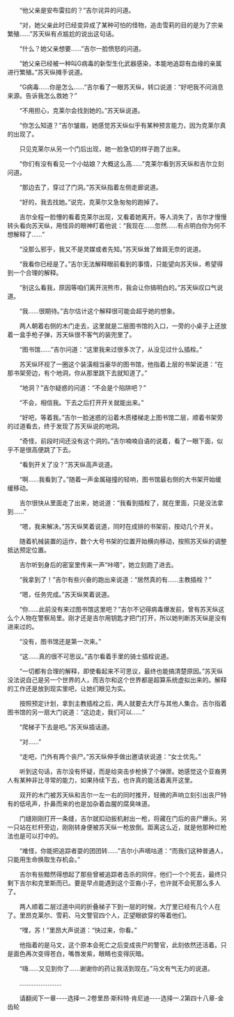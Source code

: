 <div class="read-content j_readContent" id="">
                <p>　　“他父亲是安布雷拉的？”吉尔诧异的问道。<p>　　“对，她父亲此时已经变异成了某种可怕的怪物，追击雪莉的目的是为了宗亲繁殖……”苏天纵有点尴尬的说出这句话。<p>　　“什么？她父亲想要……”吉尔一脸愤怒的问道。<p>　　“她父亲已经被一种叫G病毒的新型生化武器感染，本能地追踪有血缘的亲属进行繁殖。”苏天纵摊手说道。<p>　　“G病毒……你是怎么……”吉尔看了一眼苏天纵，转口说道：“好吧我不问消息来源。告诉我怎么救她？”<p>　　“不用担心，克莱尔会找到她的。”苏天纵说道。<p>　　“你怎么知道？”吉尔皱眉，她感觉苏天纵似乎有某种预言能力，因为克莱尔真的出现了。<p>　　只见克莱尔从另一个门后出现，她一脸急切的样子跑了出来。<p>　　“你们有没有看见一个小姑娘？大概这么高……”克莱尔看到苏天纵和吉尔立刻问道。<p>　　“那边去了，穿过了门洞。”苏天纵指着左侧走廊说道。<p>　　“好的，我去找她。”说完，克莱尔又急匆匆的跑掉了。<p>　　吉尔全程一脸懵的看着克莱尔出现，又看着她离开。等人消失了，吉尔才慢慢转头看向苏天纵，用怪异的眼神盯着他说：“我现在……忽然……有点明白你为何不想解释了……”<p>　　“没那么邪乎，我又不是灵媒或者先知。”苏天纵耸了耸肩无奈的说道。<p>　　“我看你已经是了。”吉尔无法解释眼前看到的事情，只能望向苏天纵，希望得到一个合理的解释。<p>　　“别这么看我，原因等咱们离开浣熊市，我会让你搞明白的。”苏天纵叹口气说道。<p>　　“我……很期待。”吉尔估计这个解释很可能会超乎她的想象。<p>　　两人朝着右侧的木门走去，这里就是二层图书馆的入口，一旁的小桌子上还放着一盒手枪子弹，苏天纵很不客气的装兜里了。<p>　　“图书馆……”吉尔问道：“这里我来过很多次了，从没见过什么插栓。”<p>　　苏天纵环视了一圈这个装潢相当豪华的图书馆，他指着上层的书架说道：“在那书架旁边，有个地洞，你从那里跳下去就知道了。”<p>　　“地洞？”吉尔疑惑的问道：“不会是个陷阱吧？”<p>　　“不会，相信我。下去之后打开开关就能出来。”<p>　　“好吧，等着我。”吉尔一脸迷惑的沿着木质楼梯走上图书馆二层，顺着书架旁的过道看去，终于发现了苏天纵说的地洞。<p>　　“奇怪，前段时间还没有这个洞的。”吉尔喃喃自语的说着，看了一眼下面，似乎不是很高便跳了下去。<p>　　“看到开关了没？”苏天纵高声说道。<p>　　“啊……我看到了。”随着一声金属碰撞的轻响，图书馆最右侧的大书架开始缓缓移动。<p>　　吉尔很快从里面走了出来，她说道：“我看到插栓了，就在里面，只是没法拿到……”<p>　　“嗯，我来解决。”苏天纵笑着说道，同时在成排的书架前，按动几个开关。<p>　　随着机械装置的运作，数个大号书架的位置开始横向移动，按照苏天纵的调整抵达预定位置。<p>　　吉尔听到身后的密室里传来一声“咔嗒”，她立刻跑了进去。<p>　　“我拿到了！”吉尔有些兴奋的跑出来说道：“居然真的有……主教插栓？”<p>　　“嗯，任务完成。”苏天纵笑着说道。<p>　　“你……此前没有来过图书馆这里吧？”吉尔不记得病毒爆发前，曾有苏天纵这么个人物在警察局里。刚才还是吉尔用钥匙才把门打开，所以她判断苏天纵是没有进来过的。<p>　　“没有，图书馆还是第一次来。”<p>　　“这……真的很不可思议。”吉尔看着手里的骑士插栓说道。<p>　　“一切都有合理的解释，即使看起来不可思议，最终也能搞清楚原因。”苏天纵没法说自己是另一个世界的人，而吉尔和这个世界都是超算系统虚拟出来的。解释的工作还是放到现实里吧，让她们眼见为实。<p>　　按照预定计划，拿到主教插栓之后，两人就要去大厅与其他人集合。吉尔指着图书馆的另一扇大门说道：“这边走，我们可以……”<p>　　“爬梯子下去是吧。”苏天纵插话道。<p>　　“对……”<p>　　“走吧，门外有两个丧尸。”苏天纵伸手做出邀请状说道：“女士优先。”<p>　　听到这句话，吉尔没有怀疑，而是给突击步枪换了个弹匣。她感觉这个亚裔男人有某种非比寻常的能力，如果持续下去，也许真的能活着离开这里。<p>　　双开的木门被苏天纵和吉尔一左一右的同时推开，轻微的声响立刻引出丧尸特有的低吼声，扑鼻而来的也是加杂着血腥的腐臭味道。<p>　　门缝刚刚打开一条缝，吉尔就扣动扳机射出一枪，将藏在门后的丧尸爆头。另一只站在栏杆旁边，刚刚转身便被苏天纵一枪放倒。距离这么近，就是他那种烂枪法也是可以打中的。<p>　　“难怪，你能把追踪者耍的团团转……”吉尔小声嘀咕道：“而我们这种普通人，只能用生命换取生存机会。”<p>　　吉尔有些黯然得想起了那些曾被追踪者击杀的同伴，他们一个个死去，最终只剩下吉尔和克里斯而已。要是早点能遇到这个亚裔小子，也许就不会死那么多人了。<p>　　两人顺着二层过道中间的折叠梯子下到一层的时候，大厅里已经有几个人在了。里昂克莱尔、雪莉、马文警官四个人，正望眼欲穿的等着他们。<p>　　“嘿，苏！”里昂大声说道：“快过来，你看。”<p>　　他指着的是马文，这个原本会死亡之后变成丧尸的警官，此刻依然还活着。只是面色再次变得苍白，嘴唇发紫，眼睛也变得灰暗。<p>　　“嗨……又见到你了……谢谢你的药让我活到现在。”马文有气无力的说道。<p>　　……………………<p>　　请翻阅下一章----选择一.2卷里昂·斯科特·肯尼迪----选择一.2第四十八章-金齿轮<p> 
            </div>